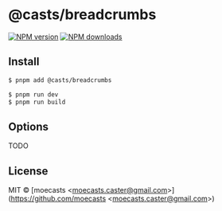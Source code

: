 # @casts/breadcrumbs

[![NPM version](https://img.shields.io/npm/v/@casts/breadcrumbs.svg?style=flat)](https://npmjs.org/package/@casts/breadcrumbs)
[![NPM downloads](http://img.shields.io/npm/dm/@casts/breadcrumbs.svg?style=flat)](https://npmjs.org/package/@casts/breadcrumbs)

## Install

```bash
$ pnpm add @casts/breadcrumbs
```

```bash
$ pnpm run dev
$ pnpm run build
```

## Options

TODO

## License

MIT © [moecasts &lt;moecasts.caster@gmail.com&gt;](https://github.com/moecasts &lt;moecasts.caster@gmail.com&gt;)
